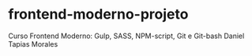 # frontend-moderno-projeto
Curso Frontend Moderno: Gulp, SASS, NPM-script, Git e Git-bash Daniel Tapias Morales

